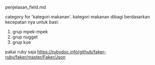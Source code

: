 penjelasan_field.md


category for 'kategori makanan'.
kategori makanan dibagi berdasarkan kecepatan nya untuk basi:

1. grup mpek-mpek 
2. grup nugget
3. grup kue

pakai ruby saja
https://rubydoc.info/github/faker-ruby/faker/master/Faker/Json
